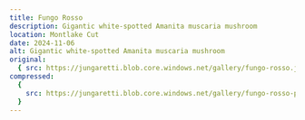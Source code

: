 ```yaml
---
title: Fungo Rosso
description: Gigantic white-spotted Amanita muscaria mushroom
location: Montlake Cut
date: 2024-11-06
alt: Gigantic white-spotted Amanita muscaria mushroom
original:
  { src: https://jungaretti.blob.core.windows.net/gallery/fungo-rosso.jpg }
compressed:
  {
    src: https://jungaretti.blob.core.windows.net/gallery/fungo-rosso-preview.jpg,
  }
---
```

